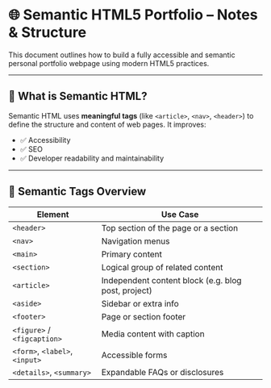 # 🌐 Semantic HTML5 Portfolio – Notes & Structure

This document outlines how to build a fully accessible and semantic personal portfolio webpage using modern HTML5 practices.

---

## 📖 What is Semantic HTML?

Semantic HTML uses **meaningful tags** (like `<article>`, `<nav>`, `<header>`) to define the structure and content of web pages. It improves:

- ✅ Accessibility
- ✅ SEO
- ✅ Developer readability and maintainability

---

## 🧱 Semantic Tags Overview

| Element         | Use Case                        |
|----------------|----------------------------------|
| `<header>`      | Top section of the page or a section |
| `<nav>`         | Navigation menus                |
| `<main>`        | Primary content                 |
| `<section>`     | Logical group of related content |
| `<article>`     | Independent content block (e.g. blog post, project) |
| `<aside>`       | Sidebar or extra info           |
| `<footer>`      | Page or section footer          |
| `<figure>` / `<figcaption>` | Media content with caption |
| `<form>`, `<label>`, `<input>` | Accessible forms  |
| `<details>`, `<summary>` | Expandable FAQs or disclosures |

